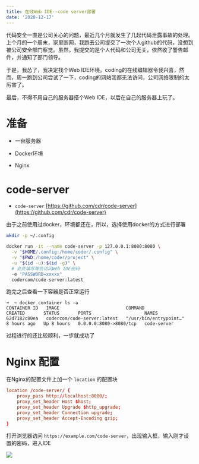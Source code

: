 ```yaml
---
title: 在线Web IDE--code server部署
date: '2020-12-17'
---
```


代码安全一直是公司关心的问题，最近几个月就发生了几起代码泄露事故的处理。上个月的一个周末，家里断网，我跑去公司提交了一次个人github的代码，没想到被公司安全部门察觉。虽然，我提交的是个人代码和公司无关，依然收了警告邮件，并通知了部门领导。

于是，我怂了，我决定找个Web IDE环境。coding的在线编辑器令我兴喜，然而，周一跑到公司尝试了一下，coding的网站我都无法访问，公司网络限制的太厉害了。

最后，不得不用自己的服务器搭个Web IDE，以后在自己的服务器上玩了。

# 准备

* 一台服务器

* Docker环境

* Nginx

# code-server

* `code-server` [https://github.com/cdr/code-server](https://github.com/cdr/code-server)

由于之前使用过docker，环境都还在，所以，选择使用docker的方式进行部署

```bash
mkdir -p ~/.config

docker run -it --name code-server -p 127.0.0.1:8080:8080 \
  -v "$HOME/.config:/home/coder/.config" \
  -v "$PWD:/home/coder/project" \
  -u "$(id -u):$(id -g)" \
  # 此处填写等会访问Web IDE密码
  -e "PASSWORD=xxxxx"
  codercom/code-server:latest
```

跑完之后查看一下容器是否正常运行

```
➜  ~ docker container ls -a
CONTAINER ID   IMAGE                         COMMAND                  CREATED       STATUS       PORTS                    NAMES
62d7182c80ea   codercom/code-server:latest   "/usr/bin/entrypoint…"   8 hours ago   Up 8 hours   0.0.0.0:8080->8080/tcp   code-server
```

过程进行的还比较顺利，一步就成功了

# Nginx 配置

在Nginx的配置文件上加一个 `location` 的配置块

```conf
location /code-server/ {
    proxy_pass http://localhost:8080/;
    proxy_set_header Host $host;
    proxy_set_header Upgrade $http_upgrade;
    proxy_set_header Connection upgrade;
    proxy_set_header Accept-Encoding gzip;
}
```

打开浏览器访问 `https://example.com/code-server`，出现输入框，输入刚才设置的密码，进入IDE

![]('../assets/images/vsocde-web-ide.png')
